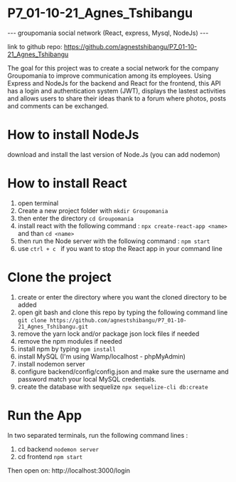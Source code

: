 # P7_01-10-21_Agnes_Tshibangu
--- groupomania social network (React, express, Mysql, NodeJs) ---

link to github repo: https://github.com/agnestshibangu/P7_01-10-21_Agnes_Tshibangu

The goal for this project was to create a social network for the company Groupomania to improve communication among its employees. 
Using Express and NodeJs for the backend and React for the frontend, this API has a login and authentication system (JWT), displays the lastest activities and allows users to share their ideas thank to a forum where photos, posts and comments can be exchanged.

# How to install NodeJs

download and install the last version of Node.Js (you can add nodemon)

# How to install React

1) open terminal
2) Create a new project folder with ``` mkdir Groupomania ```
3) then enter the directory ``` cd Groupomania ```
4) install react with the following command : ``` npx create-react-app <name> ``` and than ``` cd <name> ``` 
5) then run the Node server with the following command :  ``` npm start  ``` 
6) use  ``` ctrl + c  ```  if you want to stop the React app in your command line

# Clone the project 

1) create or enter the directory where you want the cloned directory to be added 
2) open git bash and clone this repo by typing the following command line ``` git clone https://github.com/agnestshibangu/P7_01-10-21_Agnes_Tshibangu.git ```
3) remove the yarn lock and/or package json lock files if needed
4) remove the npm modules if needed 
5) install npm by typing ``` npm install ```
6) install MySQL  (I'm using Wamp/localhost - phpMyAdmin) 
7) install nodemon server
8) configure backend/config/config.json and make sure the username and password match your local MySQL credentials.
9) create the database with sequelize ``` npx sequelize-cli db:create ```


# Run the App

In two separated terminals, run the following command lines : 
1) cd backend ``` nodemon server ``` 
2) cd frontend ``` npm start ```


Then open on: http://localhost:3000/login
